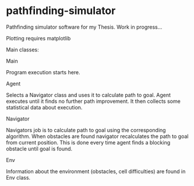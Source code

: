 # pathfinding-simulator
Pathfinding simulator software for my Thesis.
Work in progress...

Plotting requires matplotlib

Main classes:

Main

Program execution starts here.

Agent

Selects a Navigator class and uses it
to calculate path to goal. Agent executes until it finds no
further path improvement.
It then collects some statistical data about execution.

Navigator

Navigators job is to calculate path to goal using
the corresponding algorithm. When obstacles are found
navigator recalculates the path to goal from current
position. This is done every time agent finds a blocking
obstacle until goal is found.

Env

Information about the environment (obstacles, cell difficulties)
are found in Env class.
